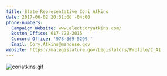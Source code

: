 ```yaml
---
title: State Representative Cori Atkins
date: 2017-06-02 20:51:00 -04:00
phone-numbers:
  Campaign Website: www.electcoryatkins.com/
  Boston Office: 617-722-2015
  Concord Office: '978-369-5299 '
  Email: Cory.Atkins@mahouse.gov
website: https://malegislature.gov/Legislators/Profile/C_A1
---
```


![coriatkins.gif](/uploads/coriatkins.gif)